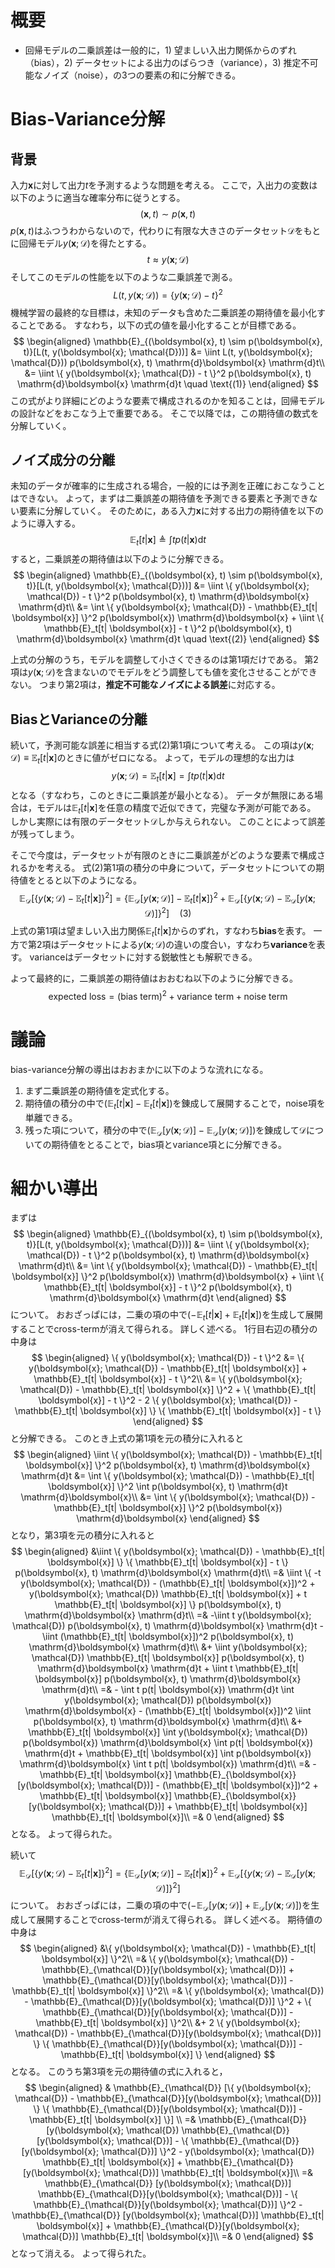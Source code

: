 # 概要

- 回帰モデルの二乗誤差は一般的に，1) 望ましい入出力関係からのずれ（bias），2) データセットによる出力のばらつき（variance），3) 推定不可能なノイズ（noise），の3つの要素の和に分解できる。

# Bias-Variance分解

## 背景

入力$\boldsymbol{x}$に対して出力$t$を予測するような問題を考える。
ここで，入出力の変数は以下のように適当な確率分布に従うとする。
$$
(\boldsymbol{x}, t) \sim p(\boldsymbol{x}, t)
$$
$p(\boldsymbol{x}, t)$はふつうわからないので，代わりに有限な大きさのデータセット$\mathcal{D}$をもとに回帰モデル$y(\boldsymbol{x}; \mathcal{D})$を得たとする。
$$
t \approx y(\boldsymbol{x}; \mathcal{D})
$$
そしてこのモデルの性能を以下のような二乗誤差で測る。
$$
L(t, y(\boldsymbol{x}; \mathcal{D})) = \{ y(\boldsymbol{x}; \mathcal{D}) - t \}^2
$$
機械学習の最終的な目標は，未知のデータも含めた二乗誤差の期待値を最小化することである。
すなわち，以下の式の値を最小化することが目標である。
$$
\begin{aligned}
\mathbb{E}_{(\boldsymbol{x}, t) \sim p(\boldsymbol{x}, t)}[L(t, y(\boldsymbol{x}; \mathcal{D}))] &= \iint L(t, y(\boldsymbol{x}; \mathcal{D})) p(\boldsymbol{x}, t) \mathrm{d}\boldsymbol{x} \mathrm{d}t\\
&= \iint \{ y(\boldsymbol{x}; \mathcal{D}) - t \}^2 p(\boldsymbol{x}, t) \mathrm{d}\boldsymbol{x} \mathrm{d}t \quad \text{(1)}
\end{aligned}
$$
この式がより詳細にどのような要素で構成されるのかを知ることは，回帰モデルの設計などをおこなう上で重要である。
そこで以降では，この期待値の数式を分解していく。

## ノイズ成分の分離

未知のデータが確率的に生成される場合，一般的には予測を正確におこなうことはできない。
よって，まずは二乗誤差の期待値を予測できる要素と予測できない要素に分解していく。
そのために，ある入力$\boldsymbol{x}$に対する出力の期待値を以下のように導入する。
$$
\mathbb{E}_t[t| \boldsymbol{x}] \triangleq \int t p(t| \boldsymbol{x}) \mathrm{d}t
$$
すると，二乗誤差の期待値は以下のように分解できる。
$$
\begin{aligned}
\mathbb{E}_{(\boldsymbol{x}, t) \sim p(\boldsymbol{x}, t)}[L(t, y(\boldsymbol{x}; \mathcal{D}))] &= \iint \{ y(\boldsymbol{x}; \mathcal{D}) - t \}^2 p(\boldsymbol{x}, t) \mathrm{d}\boldsymbol{x} \mathrm{d}t\\
&= \int \{ y(\boldsymbol{x}; \mathcal{D}) - \mathbb{E}_t[t| \boldsymbol{x}] \}^2 p(\boldsymbol{x}) \mathrm{d}\boldsymbol{x} + \iint \{ \mathbb{E}_t[t| \boldsymbol{x}] - t \}^2 p(\boldsymbol{x}, t) \mathrm{d}\boldsymbol{x} \mathrm{d}t \quad \text{(2)}
\end{aligned}
$$

上式の分解のうち，モデルを調整して小さくできるのは第1項だけである。
第2項は$y(\boldsymbol{x}; \mathcal{D})$を含まないのでモデルをどう調整しても値を変化させることができない。
つまり第2項は，**推定不可能なノイズによる誤差**に対応する。

## BiasとVarianceの分離

続いて，予測可能な誤差に相当する式(2)第1項について考える。
この項は$y(\boldsymbol{x}; \mathcal{D}) \equiv \mathbb{E}_t[t| \boldsymbol{x}]$のときに値がゼロになる。
よって，モデルの理想的な出力は
$$
y(\boldsymbol{x}; \mathcal{D}) = \mathbb{E}_t[t| \boldsymbol{x}] = \int t p(t| \boldsymbol{x}) \mathrm{d}t
$$
となる（すなわち，このときに二乗誤差が最小となる）。
データが無限にある場合は，モデルは$\mathbb{E}_t[t| \boldsymbol{x}]$を任意の精度で近似できて，完璧な予測が可能である。
しかし実際には有限のデータセット$\mathcal{D}$しか与えられない。
このことによって誤差が残ってしまう。

そこで今度は，データセットが有限のときに二乗誤差がどのような要素で構成されるかを考える。
式(2)第1項の積分の中身について，データセットについての期待値をとると以下のようになる。
$$
\mathbb{E}_{\mathcal{D}}[\{ y(\boldsymbol{x}; \mathcal{D}) - \mathbb{E}_t[t| \boldsymbol{x}] \}^2] = \{ \mathbb{E}_{\mathcal{D}}[y(\boldsymbol{x}; \mathcal{D})] - \mathbb{E}_t[t| \boldsymbol{x}] \}^2 + \mathbb{E}_{\mathcal{D}}[\{ y(\boldsymbol{x}; \mathcal{D}) - \mathbb{E}_{\mathcal{D}}[y(\boldsymbol{x}; \mathcal{D})] \}^2] \quad \text{(3)}
$$
上式の第1項は望ましい入出力関係$\mathbb{E}_t[t| \boldsymbol{x}]$からのずれ，すなわち**bias**を表す。
一方で第2項はデータセットによる$y(\boldsymbol{x}; \mathcal{D})$の違いの度合い，すなわち**variance**を表す。
varianceはデータセットに対する鋭敏性とも解釈できる。

よって最終的に，二乗誤差の期待値はおおむね以下のように分解できる。
$$
\text{expected loss} = (\text{bias term})^2 + \text{variance term} + \text{noise term}
$$

# 議論

bias-variance分解の導出はおおまかに以下のような流れになる。

1. まず二乗誤差の期待値を定式化する。
2. 期待値の積分の中で$(\mathbb{E}_t[t| \boldsymbol{x}] - \mathbb{E}_t[t| \boldsymbol{x}])$を錬成して展開することで，noise項を単離できる。
3. 残った項について，積分の中で$(\mathbb{E}_{\mathcal{D}}[y(\boldsymbol{x}; \mathcal{D})] - \mathbb{E}_{\mathcal{D}}[y(\boldsymbol{x}; \mathcal{D})])$を錬成して$\mathcal{D}$についての期待値をとることで，bias項とvariance項とに分解できる。

# 細かい導出

まずは
$$
\begin{aligned}
\mathbb{E}_{(\boldsymbol{x}, t) \sim p(\boldsymbol{x}, t)}[L(t, y(\boldsymbol{x}; \mathcal{D}))] &= \iint \{ y(\boldsymbol{x}; \mathcal{D}) - t \}^2 p(\boldsymbol{x}, t) \mathrm{d}\boldsymbol{x} \mathrm{d}t\\
&= \int \{ y(\boldsymbol{x}; \mathcal{D}) - \mathbb{E}_t[t| \boldsymbol{x}] \}^2 p(\boldsymbol{x}) \mathrm{d}\boldsymbol{x} + \iint \{ \mathbb{E}_t[t| \boldsymbol{x}] - t \}^2 p(\boldsymbol{x}, t) \mathrm{d}\boldsymbol{x} \mathrm{d}t
\end{aligned}
$$
について。
おおざっぱには，二乗の項の中で$(-\mathbb{E}_t[t| \boldsymbol{x}] + \mathbb{E}_t[t| \boldsymbol{x}])$を生成して展開することでcross-termが消えて得られる。
詳しく述べる。
1行目右辺の積分の中身は
$$
\begin{aligned}
\{ y(\boldsymbol{x}; \mathcal{D}) - t \}^2
&= \{ y(\boldsymbol{x}; \mathcal{D}) - \mathbb{E}_t[t| \boldsymbol{x}] + \mathbb{E}_t[t| \boldsymbol{x}] - t \}^2\\
&= \{ y(\boldsymbol{x}; \mathcal{D}) - \mathbb{E}_t[t| \boldsymbol{x}] \}^2 + \{ \mathbb{E}_t[t| \boldsymbol{x}] - t \}^2 - 2 \{ y(\boldsymbol{x}; \mathcal{D}) - \mathbb{E}_t[t| \boldsymbol{x}] \} \{ \mathbb{E}_t[t| \boldsymbol{x}] - t \}
\end{aligned}
$$
と分解できる。
このとき上式の第1項を元の積分に入れると
$$
\begin{aligned}
\iint \{ y(\boldsymbol{x}; \mathcal{D}) - \mathbb{E}_t[t| \boldsymbol{x}] \}^2 p(\boldsymbol{x}, t) \mathrm{d}\boldsymbol{x} \mathrm{d}t &= \int \{ y(\boldsymbol{x}; \mathcal{D}) - \mathbb{E}_t[t| \boldsymbol{x}] \}^2 \int p(\boldsymbol{x}, t) \mathrm{d}t \mathrm{d}\boldsymbol{x}\\
&= \int \{ y(\boldsymbol{x}; \mathcal{D}) - \mathbb{E}_t[t| \boldsymbol{x}] \}^2 p(\boldsymbol{x}) \mathrm{d}\boldsymbol{x}
\end{aligned}
$$
となり，第3項を元の積分に入れると
$$
\begin{aligned}
&\iint \{ y(\boldsymbol{x}; \mathcal{D}) - \mathbb{E}_t[t| \boldsymbol{x}] \} \{ \mathbb{E}_t[t| \boldsymbol{x}] - t \} p(\boldsymbol{x}, t) \mathrm{d}\boldsymbol{x} \mathrm{d}t\\
=& \iint \{ -t y(\boldsymbol{x}; \mathcal{D}) - (\mathbb{E}_t[t| \boldsymbol{x}])^2 + y(\boldsymbol{x}; \mathcal{D}) \mathbb{E}_t[t| \boldsymbol{x}] + t \mathbb{E}_t[t| \boldsymbol{x}] \} p(\boldsymbol{x}, t) \mathrm{d}\boldsymbol{x} \mathrm{d}t\\
=& -\iint t y(\boldsymbol{x}; \mathcal{D}) p(\boldsymbol{x}, t) \mathrm{d}\boldsymbol{x} \mathrm{d}t - \iint (\mathbb{E}_t[t| \boldsymbol{x}])^2 p(\boldsymbol{x}, t) \mathrm{d}\boldsymbol{x} \mathrm{d}t\\
&+ \iint y(\boldsymbol{x}; \mathcal{D}) \mathbb{E}_t[t| \boldsymbol{x}] p(\boldsymbol{x}, t) \mathrm{d}\boldsymbol{x} \mathrm{d}t + \iint t \mathbb{E}_t[t| \boldsymbol{x}] p(\boldsymbol{x}, t) \mathrm{d}\boldsymbol{x} \mathrm{d}t\\
=& - \int t p(t| \boldsymbol{x}) \mathrm{d}t \int y(\boldsymbol{x}; \mathcal{D}) p(\boldsymbol{x}) \mathrm{d}\boldsymbol{x} - (\mathbb{E}_t[t| \boldsymbol{x}])^2 \iint p(\boldsymbol{x}, t) \mathrm{d}\boldsymbol{x} \mathrm{d}t\\
&+ \mathbb{E}_t[t| \boldsymbol{x}] \int y(\boldsymbol{x}; \mathcal{D}) p(\boldsymbol{x}) \mathrm{d}\boldsymbol{x} \int p(t| \boldsymbol{x}) \mathrm{d}t + \mathbb{E}_t[t| \boldsymbol{x}] \int p(\boldsymbol{x}) \mathrm{d}\boldsymbol{x} \int t p(t| \boldsymbol{x}) \mathrm{d}t\\
=& - \mathbb{E}_t[t| \boldsymbol{x}] \mathbb{E}_{\boldsymbol{x}} [y(\boldsymbol{x}; \mathcal{D})] - (\mathbb{E}_t[t| \boldsymbol{x}])^2 + \mathbb{E}_t[t| \boldsymbol{x}] \mathbb{E}_{\boldsymbol{x}} [y(\boldsymbol{x}; \mathcal{D})] + \mathbb{E}_t[t| \boldsymbol{x}] \mathbb{E}_t[t| \boldsymbol{x}]\\
=& 0
\end{aligned}
$$
となる。
よって得られた。

続いて
$$
\mathbb{E}_{\mathcal{D}}[\{ y(\boldsymbol{x}; \mathcal{D}) - \mathbb{E}_t[t| \boldsymbol{x}] \}^2] = \{ \mathbb{E}_{\mathcal{D}}[y(\boldsymbol{x}; \mathcal{D})] - \mathbb{E}_t[t| \boldsymbol{x}] \}^2 + \mathbb{E}_{\mathcal{D}}[\{ y(\boldsymbol{x}; \mathcal{D}) - \mathbb{E}_{\mathcal{D}}[y(\boldsymbol{x}; \mathcal{D})] \}^2]
$$
について。
おおざっぱには，二乗の項の中で$(-\mathbb{E}_{\mathcal{D}}[y(\boldsymbol{x}; \mathcal{D})] + \mathbb{E}_{\mathcal{D}}[y(\boldsymbol{x}; \mathcal{D})])$を生成して展開することでcross-termが消えて得られる。
詳しく述べる。
期待値の中身は
$$
\begin{aligned}
&\{ y(\boldsymbol{x}; \mathcal{D}) - \mathbb{E}_t[t| \boldsymbol{x}] \}^2\\
=& \{ y(\boldsymbol{x}; \mathcal{D}) - \mathbb{E}_{\mathcal{D}}[y(\boldsymbol{x}; \mathcal{D})] + \mathbb{E}_{\mathcal{D}}[y(\boldsymbol{x}; \mathcal{D})] - \mathbb{E}_t[t| \boldsymbol{x}] \}^2\\
=& \{ y(\boldsymbol{x}; \mathcal{D}) - \mathbb{E}_{\mathcal{D}}[y(\boldsymbol{x}; \mathcal{D})] \}^2 + \{ \mathbb{E}_{\mathcal{D}}[y(\boldsymbol{x}; \mathcal{D})] - \mathbb{E}_t[t| \boldsymbol{x}] \}^2\\
&+ 2 \{ y(\boldsymbol{x}; \mathcal{D}) - \mathbb{E}_{\mathcal{D}}[y(\boldsymbol{x}; \mathcal{D})] \} \{ \mathbb{E}_{\mathcal{D}}[y(\boldsymbol{x}; \mathcal{D})] - \mathbb{E}_t[t| \boldsymbol{x}] \}
\end{aligned}
$$
となる。
このうち第3項を元の期待値の式に入れると，
$$
\begin{aligned}
& \mathbb{E}_{\mathcal{D}} [\{ y(\boldsymbol{x}; \mathcal{D}) - \mathbb{E}_{\mathcal{D}}[y(\boldsymbol{x}; \mathcal{D})] \} \{ \mathbb{E}_{\mathcal{D}}[y(\boldsymbol{x}; \mathcal{D})] - \mathbb{E}_t[t| \boldsymbol{x}] \}] \\
=& \mathbb{E}_{\mathcal{D}} [y(\boldsymbol{x}; \mathcal{D}) \mathbb{E}_{\mathcal{D}}[y(\boldsymbol{x}; \mathcal{D})] - \{ \mathbb{E}_{\mathcal{D}}[y(\boldsymbol{x}; \mathcal{D})] \}^2 - y(\boldsymbol{x}; \mathcal{D}) \mathbb{E}_t[t| \boldsymbol{x}] + \mathbb{E}_{\mathcal{D}}[y(\boldsymbol{x}; \mathcal{D})] \mathbb{E}_t[t| \boldsymbol{x}]\\
=& \mathbb{E}_{\mathcal{D}} [y(\boldsymbol{x}; \mathcal{D})] \mathbb{E}_{\mathcal{D}}[y(\boldsymbol{x}; \mathcal{D})] - \{ \mathbb{E}_{\mathcal{D}}[y(\boldsymbol{x}; \mathcal{D})] \}^2 - \mathbb{E}_{\mathcal{D}} [y(\boldsymbol{x}; \mathcal{D})] \mathbb{E}_t[t| \boldsymbol{x}] + \mathbb{E}_{\mathcal{D}}[y(\boldsymbol{x}; \mathcal{D})] \mathbb{E}_t[t| \boldsymbol{x}]\\
=& 0
\end{aligned}
$$
となって消える。
よって得られた。
